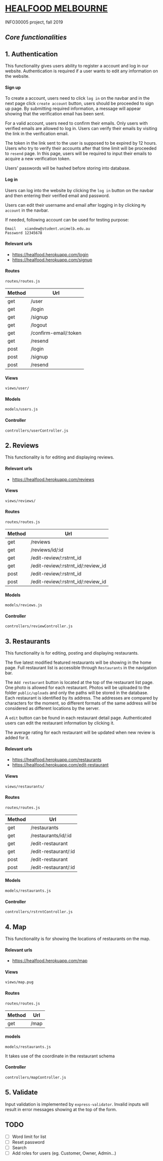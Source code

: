 # [HEALFOOD MELBOURNE](https://healfood.herokuapp.com/)
INFO30005 project, fall 2019

## *Core functionalities*

## 1. Authentication

This functionality gives users ability to register a account
and log in our website. Authentication is required if a user
wants to edit any information on the website.

#### Sign up

To create a account, users need to click `log in` on the navbar
and in the next page click `create account` button, users should
be proceeded to sign up page. By submitting required information,
a message will appear showing that the verification email has been
sent.

For a valid account, users need to confirm their emails.
Only users with verified emails are allowed to log in. Users
can verify their emails by visiting the link in the verification
email.

The token in the link sent to the user is supposed to be expired by
12 hours. Users who try to verify their accounts after that time limit
will be proceeded to `resend` page. In this page, users will be required
to input their emails to acquire a new verification token.

Users' passwords will be hashed before storing into database.

#### Log in

Users can log into the website by clicking the `log in` button
on the navbar and then entering their verified email and password.

Users can edit their username and email after logging in by clicking
`My account` in the navbar.

If needed, following account can be used for testing purpose:

```
Email    xiandew@student.unimelb.edu.au
Password 12345678
```


#### Relevant urls

- https://healfood.herokuapp.com/login
- https://healfood.herokuapp.com/signup

#### Routes

`routes/routes.js`

| Method   | Url
| -------- |-------
| get      | /user
| get      | /login
| get      | /signup
| get      | /logout
| get      | /confirm-email/:token
| get      | /resend
| post     | /login
| post     | /signup
| post     | /resend

#### Views

`views/user/`

#### Models

`models/users.js`

#### Controller

`controllers/userController.js`


## 2. Reviews

This functionality is for editing and displaying reviews.

#### Relevant urls

- https://healfood.herokuapp.com/reviews

#### Views

`views/reviews/`

#### Routes

`routes/routes.js`

| Method   | Url
| -------- |-------
| get      | /reviews
| get      | /reviews/id/:id
| get      | /edit-review/:rstrnt_id
| get      | /edit-review/:rstrnt_id/:review_id
| post     | /edit-review/:rstrnt_id
| post     | /edit-review/:rstrnt_id/:review_id

#### Models

`models/reviews.js`

#### Controller

`controllers/reviewController.js`


## 3. Restaurants

This functionality is for editing, posting and displaying restaurants.

The five latest modified featured restaurants will be showing in the home
page. Full restaurant list is accessible through `Restaurants` in the
navigation bar.

The `Add restaurant` button is located at the top of the restaurant list
page. One photo is allowed for each restaurant. Photos will be uploaded
to the folder `public/uploads` and only the paths will be stored in the
database. Each restaurant is identified by its address. The addresses are
compared by characters for the moment, so different formats of the same
address will be considered as different locations by the server.

A `edit` button can be found in each restaurant detail page. Authenticated
users can edit the restaurant information by clicking it.

The average rating for each restaurant will be updated when new review is
added for it.

#### Relevant urls

- https://healfood.herokuapp.com/restaurants
- https://healfood.herokuapp.com/edit-restaurant

#### Views

`views/restaurants/`

#### Routes

`routes/routes.js`

| Method   | Url
| -------- |-------
| get      | /restaurants
| get      | /restaurants/id/:id
| get      | /edit-restaurant
| get      | /edit-restaurant/:id
| post     | /edit-restaurant
| post     | /edit-restaurant/:id

#### Models

`models/restaurants.js`

#### Controller

`controllers/rstrntController.js`


## 4. Map

This functionality is for showing the locations of restaurants on the map.

#### Relevant urls

- https://healfood.herokuapp.com/map

#### Views

`views/map.pug`

#### Routes

`routes/routes.js`

| Method   | Url
| -------- |-------
| get      | /map

#### models

`models/restaurants.js`

It takes use of the coordinate in the restaurant schema

#### Controller

`controllers/mapController.js`


## 5. Validate

Input validation is implemented by `express-validator`. Invalid
inputs will result in error messages showing at the top of the form.


## TODO

* [ ] Word limit for list
* [ ] Reset password
* [ ] Search
* [ ] Add roles for users (eg. Customer, Owner, Admin...)
